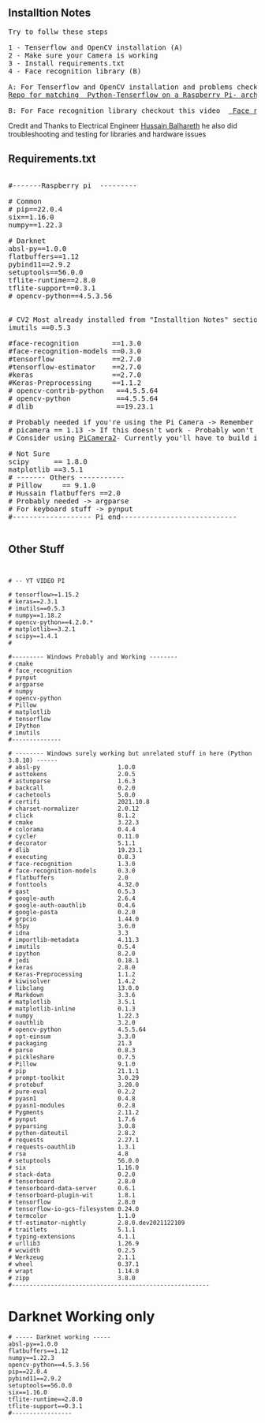 ## Installtion Notes

<pre>
Try to follw these steps

1 - Tenserflow and OpenCV installation (A)
2 - Make sure your Camera is working
3 - Install requirements.txt
4 - Face recognition library (B)

A: For Tenserflow and OpenCV installation and problems checkout this video  <a style="display: inline;" href="https://www.youtube.com/watch?v=vekblEk6UPc">Tenserflow and Opencv installation for Pi </a>
<a style="display: inline;" href="https://github.com/PINTO0309/Tensorflow-bin">Repo for matching  Python-Tenserflow on a Raspberry Pi- architecture</a>

B: For Face recognition library checkout this video  <a style="display: inline;" href="https://smartbuilds.io/installing-face-recognition-library-on-raspberry-pi-4/"> Face recognition library</a>
</pre>

Credit and Thanks to Electrical Engineer [Hussain Balhareth](https://www.linkedin.com/in/hussain-balhareth-0a05211ba)
he also did troubleshooting and testing for libraries and hardware issues

## Requirements.txt

<pre>

#-------Raspberry pi  ---------

# Common
# pip==22.0.4 
six==1.16.0
numpy==1.22.3

# Darknet
absl-py==1.0.0
flatbuffers==1.12
pybind11==2.9.2
setuptools==56.0.0
tflite-runtime==2.8.0
tflite-support==0.3.1
# opencv-python==4.5.3.56


# CV2 Most already installed from "Installtion Notes" section Above
imutils ==0.5.3

#face-recognition        ==1.3.0
#face-recognition-models ==0.3.0
#tensorflow              ==2.7.0
#tensorflow-estimator    ==2.7.0
#keras                   ==2.7.0
#Keras-Preprocessing     ==1.1.2
# opencv-contrib-python   ==4.5.5.64
# opencv-python           ==4.5.5.64
# dlib                    ==19.23.1

# Probably needed if you're using the Pi Camera -> Remember usb Cameras are easier to deal with
# picamera == 1.13 -> If this doesn't work - Probably won't it's old and not for new Pis -> OsError libmmal.so
# Consider using <a style="display: inline;" href="https://Github.com/raspberrypi/picamera2">PiCamera2</a>- Currently you'll have to build it though 

# Not Sure
scipy      == 1.8.0
matplotlib ==3.5.1
# ------- Others -----------
# Pillow     == 9.1.0
# Hussain flatbuffers ==2.0
# Probably needed -> argparse
# For keyboard stuff -> pynput
#------------------- Pi end----------------------------

</pre>

## Other Stuff

```


# -- YT VIDEO PI

# tensorflow>=1.15.2
# keras==2.3.1
# imutils==0.5.3
# numpy==1.18.2
# opencv-python==4.2.0.*
# matplotlib==3.2.1
# scipy==1.4.1
#

#--------- Windows Probably and Working --------
# cmake
# face_recognition
# pynput
# argparse
# numpy
# opencv-python
# Pillow
# matplotlib
# tensorflow
# IPython
# imutils
#--------------

# -------- Windows surely working but unrelated stuff in here (Python 3.8.10) ------
# absl-py                      1.0.0
# asttokens                    2.0.5
# astunparse                   1.6.3
# backcall                     0.2.0
# cachetools                   5.0.0
# certifi                      2021.10.8
# charset-normalizer           2.0.12
# click                        8.1.2
# cmake                        3.22.3
# colorama                     0.4.4
# cycler                       0.11.0
# decorator                    5.1.1
# dlib                         19.23.1
# executing                    0.8.3
# face-recognition             1.3.0
# face-recognition-models      0.3.0
# flatbuffers                  2.0
# fonttools                    4.32.0
# gast                         0.5.3
# google-auth                  2.6.4
# google-auth-oauthlib         0.4.6
# google-pasta                 0.2.0
# grpcio                       1.44.0
# h5py                         3.6.0
# idna                         3.3
# importlib-metadata           4.11.3
# imutils                      0.5.4
# ipython                      8.2.0
# jedi                         0.18.1
# keras                        2.8.0
# Keras-Preprocessing          1.1.2
# kiwisolver                   1.4.2
# libclang                     13.0.0
# Markdown                     3.3.6
# matplotlib                   3.5.1
# matplotlib-inline            0.1.3
# numpy                        1.22.3
# oauthlib                     3.2.0
# opencv-python                4.5.5.64
# opt-einsum                   3.3.0
# packaging                    21.3
# parso                        0.8.3
# pickleshare                  0.7.5
# Pillow                       9.1.0
# pip                          21.1.1
# prompt-toolkit               3.0.29
# protobuf                     3.20.0
# pure-eval                    0.2.2
# pyasn1                       0.4.8
# pyasn1-modules               0.2.8
# Pygments                     2.11.2
# pynput                       1.7.6
# pyparsing                    3.0.8
# python-dateutil              2.8.2
# requests                     2.27.1
# requests-oauthlib            1.3.1
# rsa                          4.8
# setuptools                   56.0.0
# six                          1.16.0
# stack-data                   0.2.0
# tensorboard                  2.8.0
# tensorboard-data-server      0.6.1
# tensorboard-plugin-wit       1.8.1
# tensorflow                   2.8.0
# tensorflow-io-gcs-filesystem 0.24.0
# termcolor                    1.1.0
# tf-estimator-nightly         2.8.0.dev2021122109
# traitlets                    5.1.1
# typing-extensions            4.1.1
# urllib3                      1.26.9
# wcwidth                      0.2.5
# Werkzeug                     2.1.1
# wheel                        0.37.1
# wrapt                        1.14.0
# zipp                         3.8.0
#--------------------------------------------------------
```

# Darknet Working only

```
# ----- Darknet working -----
absl-py==1.0.0
flatbuffers==1.12
numpy==1.22.3
opencv-python==4.5.3.56
pip==22.0.4
pybind11==2.9.2
setuptools==56.0.0
six==1.16.0
tflite-runtime==2.8.0
tflite-support==0.3.1
#-----------------
```
